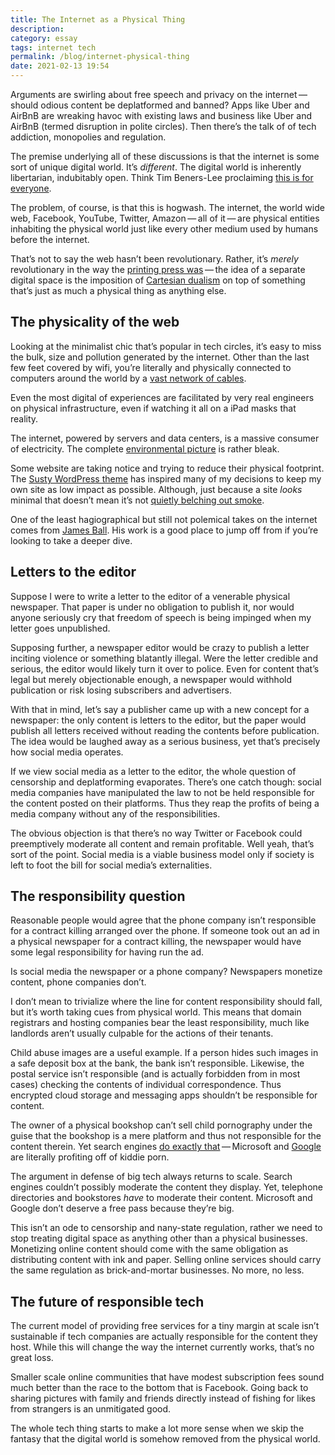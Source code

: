 ```yaml
---
title: The Internet as a Physical Thing  
description: 
category: essay
tags: internet tech
permalink: /blog/internet-physical-thing
date: 2021-02-13 19:54
--- 
```


Arguments are swirling about free speech and privacy on the internet&thinsp;—&thinsp;should odious content be deplatformed and banned? Apps like Uber and AirBnB are wreaking havoc with existing laws and business like Uber and AirBnB (termed disruption in polite circles). Then there’s the talk of of tech addiction, monopolies and regulation.

The premise underlying all of these discussions is that the internet is some sort of unique digital world. It’s *different*. The digital world is inherently libertarian, indubitably open. Think Tim Beners-Lee proclaiming [this is for everyone](https://www.youtube.com/watch?v=UMNFehJIi0E). 

The problem, of course, is that this is hogwash. The internet, the world wide web, Facebook, YouTube, Twitter, Amazon&thinsp;—&thinsp;all of it&thinsp;—&thinsp;are physical entities inhabiting the physical world just like every other medium used by humans before the internet. 

That’s not to say the web hasn’t been revolutionary. Rather, it’s *merely* revolutionary in the way the [printing press was](https://en.wikipedia.org/wiki/Printing_press#The_Printing_Revolution)&thinsp;—&thinsp;the idea of a separate digital space is the imposition of [Cartesian dualism](https://en.wikipedia.org/wiki/Mind–body_dualism) on top of something that’s just as much a physical thing as anything else. 

## The physicality of the web 

Looking at the minimalist chic that’s popular in tech circles, it’s easy to miss the bulk, size and pollution generated by the internet. Other than the last few feet covered by wifi, you’re literally and physically connected to computers around the world by a [vast network of cables](https://en.wikipedia.org/wiki/Submarine_communications_cable). 

Even the most digital of experiences are facilitated by very real engineers on physical infrastructure, even if watching it all on a iPad masks that reality. 

The internet, powered by servers and data centers, is a massive consumer of electricity. The complete [environmental picture](https://myhappyfootprint.com/carbon-footprint-internet/) is rather bleak.

Some website are taking notice and trying to reduce their physical footprint. The [Susty WordPress theme](https://sustywp.com) has inspired many of my decisions to keep my own site as low impact as possible. Although, just because a site *looks* minimal that doesn’t mean it’s not [quietly belching out smoke](/blog/archiving-bullshit).

One of the least hagiographical but still not polemical takes on the internet comes from [James Ball](https://www.youtube.com/watch?v=eVc38G5mB-0). His work is a good place to jump off from if you’re looking to take a deeper dive.  

## Letters to the editor 

Suppose I were to write a letter to the editor of a venerable physical newspaper. That paper is under no obligation to publish it, nor would anyone seriously cry that freedom of speech is being impinged when my letter goes unpublished. 

Supposing further, a newspaper editor would be crazy to publish a letter inciting violence or something blatantly illegal. Were the letter credible and serious, the editor would likely turn it over to police. Even for content that’s legal but merely objectionable enough, a newspaper would withhold publication or risk losing subscribers and advertisers. 

With that in mind, let’s say a publisher came up with a new concept for a newspaper: the only content is letters to the editor, but the paper would publish all letters received without reading the contents before publication. The idea would be laughed away as a serious business, yet that’s precisely how social media operates. 

If we view social media as a letter to the editor, the whole question of censorship and deplatforming evaporates. There’s one catch though: social media companies have manipulated the law to not be held responsible for the content posted on their platforms. Thus they reap the profits of being a media company without any of the responsibilities. 

The obvious objection is that there’s no way Twitter or Facebook could preemptively moderate all content and remain profitable. Well yeah, that’s sort of the point. Social media is a viable business model only if society is left to foot the bill for social media’s externalities. 

## The responsibility question 

Reasonable people would agree that the phone company isn’t responsible for a contract killing arranged over the phone. If someone took out an ad in a physical newspaper for a contract killing, the newspaper would have some legal responsibility for having run the ad. 

Is social media the newspaper or a phone company? Newspapers monetize content, phone companies don’t.

I don’t mean to trivialize where the line for content responsibility should fall, but it’s worth taking cues from physical world. This means that domain registrars and hosting companies bear the least responsibility, much like landlords aren’t usually culpable for the actions of their tenants.

Child abuse images are a useful example. If a person hides such images in a safe deposit box at the bank, the bank isn’t responsible. Likewise, the postal service isn’t responsible (and is actually forbidden from in most cases) checking the contents of individual correspondence. Thus encrypted cloud storage and messaging apps shouldn’t be responsible for content.

The owner of a physical bookshop can’t sell child pornography under the guise that the bookshop is a mere platform and thus not responsible for the content therein. Yet search engines [do exactly that](https://techcrunch.com/2019/01/10/unsafe-search/)&thinsp;—&thinsp;Microsoft and [Google](https://www.buzzfeednews.com/article/charliewarzel/youtube-is-addressing-its-massive-child-exploitation-problem) are literally profiting off of kiddie porn.

The argument in defense of big tech always returns to scale. Search engines couldn’t possibly moderate the content they display. Yet, telephone directories and bookstores *have* to moderate their content. Microsoft and Google don’t deserve a free pass because they’re big. 

This isn’t an ode to censorship and nany-state regulation, rather we need to stop treating digital space as anything other than a physical businesses. Monetizing online content should come with the same obligation as distributing content with ink and paper. Selling online services should carry the same regulation as brick-and-mortar businesses. No more, no less. 

## The future of responsible tech 

The current model of providing free services for a tiny margin at scale isn’t sustainable if tech companies are actually responsible for the content they host. While this will change the way the internet currently works, that’s no great loss. 

Smaller scale online communities that have modest subscription fees sound much better than the race to the bottom that is Facebook. Going back to sharing pictures with family and friends directly instead of fishing for likes from strangers is an unmitigated good. 

The whole tech thing starts to make a lot more sense when we skip the fantasy that the digital world is somehow removed from the physical world.